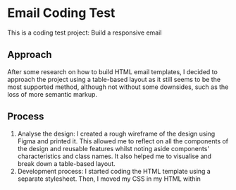 # Email Coding Test
This is a coding test project: Build a responsive email

## Approach
After some research on how to build HTML email templates, I decided to approach the project using a table-based layout as it still seems to be the most supported method, although not without some downsides, such as the loss of more semantic markup.

## Process
1. Analyse the design: I created a rough wireframe of the design using Figma and printed it. This allowed me to reflect on all the components of the design and reusable features whilst noting aside components' characteristics and class names. It also helped me to visualise and break down a table-based layout.
2. Development process: I started coding the HTML template using a separate stylesheet. Then, I moved my CSS in my HTML within <style>.
3. Build: I used an inliner tool to move my CSS inline. I then sent myself the email so I could see what needed to be fixed and proceeded to apply the necessary changes.
  
## Tools Used
Resources: 
- https://litmus.com/lp/dotcss
- https://templates.mailchimp.com/
- https://www.campaignmonitor.com/css/

Tools:
- Chrome DevTools for debugging and responsiveness
- https://putsmail.com/tests/new (CSS Inliner and testing)
